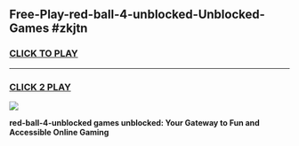 
## Free-Play-red-ball-4-unblocked-Unblocked-Games #zkjtn
<h3>
<a href="https://news.freeplayer.one?title=red-ball-4-unblocked&ref=8M">CLICK TO PLAY</a></h3>
<hr>

<h3>
<a href="https://news.freeplayer.one?title=red-ball-4-unblocked&ref=8M">CLICK 2 PLAY</a>
  
</h3>

<a href="https://news.freeplayer.one?title=red-ball-4-unblocked&ref=8M"><img src="https://clearcache.store/games.png"></a>


**red-ball-4-unblocked games unblocked: Your Gateway to Fun and Accessible Online Gaming**
